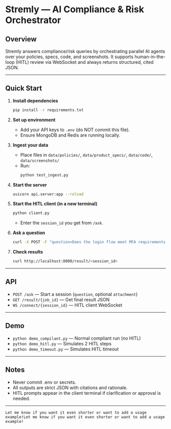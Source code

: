 # Stremly — AI Compliance & Risk Orchestrator

## Overview
Stremly answers compliance/risk queries by orchestrating parallel AI agents over your policies, specs, code, and screenshots. It supports human-in-the-loop (HITL) review via WebSocket and always returns structured, cited JSON.

---

## Quick Start

1. **Install dependencies**
   ```sh
   pip install -r requirements.txt
   ```

2. **Set up environment**
   - Add your API keys to `.env` (do NOT commit this file).
   - Ensure MongoDB and Redis are running locally.

3. **Ingest your data**
   - Place files in `data/policies/`, `data/product_specs/`, `data/code/`, `data/screenshots/`
   - Run:
     ```sh
     python test_ingest.py
     ```

4. **Start the server**
   ```sh
   uvicorn api.server:app --reload
   ```

5. **Start the HITL client (in a new terminal)**
   ```sh
   python client.py
   ```
   - Enter the `session_id` you get from `/ask`.

6. **Ask a question**
   ```sh
   curl -X POST -F "question=Does the login flow meet MFA requirements under Policy X?" http://localhost:8000/ask
   ```

7. **Check results**
   ```sh
   curl http://localhost:8000/result/<session_id>
   ```

---

## API

- `POST /ask` — Start a session (`question`, optional `attachment`)
- `GET /result/{job_id}` — Get final result JSON
- `WS /connect/{session_id}` — HITL client WebSocket

---

## Demo

- `python demo_compilant.py` — Normal compliant run (no HITL)
- `python demo_hitl.py` — Simulates 2 HITL steps
- `python demo_timeout.py` — Simulates HITL timeout

---

## Notes

- Never commit .env or secrets.
- All outputs are strict JSON with citations and rationale.
- HITL prompts appear in the client terminal if clarification or approval is needed.

---
```
Let me know if you want it even shorter or want to add a usage example!Let me know if you want it even shorter or want to add a usage example!